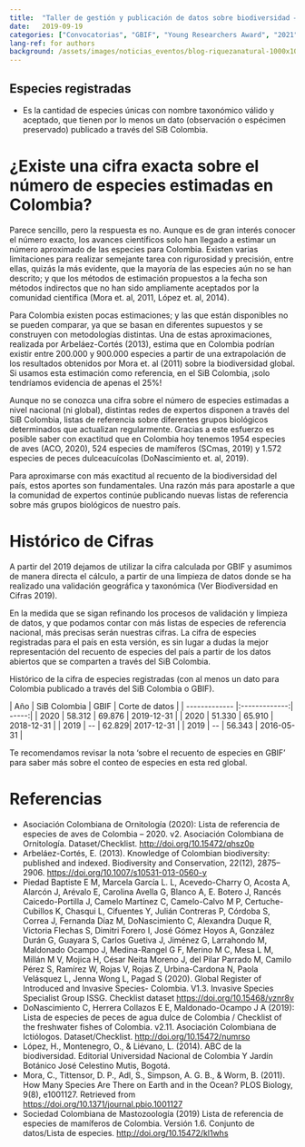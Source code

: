 ```yaml
---
title:  "Taller de gestión y publicación de datos sobre biodiversidad – Programa Riqueza Natural – USAID"
date:   2019-09-19
categories: ["Convocatorias", "GBIF", "Young Researchers Award", "2021"]
lang-ref: for authors
background: /assets/images/noticias_eventos/blog-riquezanatural-1000x1000.jpg
---
```






## Especies registradas
- Es la cantidad de especies únicas con nombre taxonómico válido y aceptado, que tienen por lo menos un dato (observación o espécimen preservado) publicado a través del SiB Colombia.

# ¿Existe una cifra exacta sobre el número de especies estimadas en Colombia?

Parece sencillo, pero la respuesta es no. Aunque es de gran interés conocer el número exacto, los avances científicos solo han llegado a estimar un número aproximado de las especies para Colombia. Existen varias limitaciones para realizar semejante tarea con rigurosidad y precisión, entre ellas, quizás la más evidente, que la mayoría de las especies aún no se han descrito; y que los métodos de estimación propuestos a la fecha son métodos indirectos que no han sido ampliamente aceptados por la comunidad científica (Mora et. al, 2011, López et. al, 2014).

Para Colombia existen pocas estimaciones; y las que están disponibles no se pueden comparar, ya que se basan en diferentes supuestos y se construyen con metodologías distintas. Una de estas aproximaciones, realizada por Arbeláez-Cortés (2013), estima que en Colombia podrían existir entre 200.000 y 900.000 especies a partir de una extrapolación de los resultados obtenidos por Mora et. al (2011) sobre la biodiversidad global. Si usamos esta estimación como referencia, en el SiB Colombia, ¡solo tendríamos evidencia de apenas el 25%!

Aunque no se conozca una cifra sobre el número de especies estimadas a nivel nacional (ni global), distintas redes de expertos disponen a través del SiB Colombia, listas de referencia sobre diferentes grupos biológicos determinados que actualizan regularmente. Gracias a este esfuerzo es posible saber con exactitud que en Colombia hoy tenemos 1954 especies de aves (ACO, 2020), 524 especies de mamíferos (SCmas, 2019) y 1.572 especies de peces dulceacuícolas (DoNascimiento et. al, 2019).

Para aproximarse con más exactitud al recuento de la biodiversidad del país, estos aportes son fundamentales. Una razón más para apostarle a que la comunidad de expertos continúe publicando nuevas listas de referencia sobre más grupos biológicos de nuestro país.

# Histórico de Cifras

A partir del 2019 dejamos de utilizar la cifra calculada por GBIF y asumimos de manera directa el cálculo, a partir de una limpieza de datos donde se ha realizado una validación geográfica y taxonómica (Ver Biodiversidad en Cifras 2019).

En la medida que se sigan refinando los procesos de validación y limpieza de datos, y que podamos contar con más listas de especies de referencia nacional, más precisas serán nuestras cifras. La cifra de especies registradas para el país en esta versión, es sin lugar a dudas la mejor representación del recuento de especies del país a partir de los datos abiertos que se comparten a través del SiB Colombia.

Histórico de la cifra de especies registradas (con al menos un dato para Colombia publicado a través del SiB Colombia o GBIF).



| Año       | SiB Colombia        | GBIF  | Corte de datos |
| ------------- |:-------------:| -----:|
| 2020 | 58.312 | 69.876 | 2019-12-31 |
| 2020 | 51.330 | 65.910 | 2018-12-31 |
| 2019 | -- | 62.829| 2017-12-31 |
| 2019 | -- | 56.343 | 2016-05-31 |



Te recomendamos revisar la nota ‘sobre el recuento de especies en GBIF’ para saber más sobre el conteo de especies en esta red global.

# Referencias
- Asociación Colombiana de Ornitología (2020): Lista de referencia de especies de aves de Colombia – 2020. v2. Asociación Colombiana de Ornitología. Dataset/Checklist. http://doi.org/10.15472/qhsz0p
- Arbeláez-Cortés, E. (2013). Knowledge of Colombian biodiversity: published and indexed. Biodiversity and Conservation, 22(12), 2875–2906. https://doi.org/10.1007/s10531-013-0560-y
- Piedad Baptiste E M, Marcela García L. L, Acevedo-Charry O, Acosta A, Alarcón J, Arévalo E, Carolina Avella G, Blanco A, E. Botero J, Rancés Caicedo-Portilla J, Camelo Martínez C, Camelo-Calvo M P, Certuche-Cubillos K, Chasqui L, Cifuentes Y, Julián Contreras P, Córdoba S, Correa J, Fernanda Díaz M, DoNascimiento C, Alexandra Duque R, Victoria Flechas S, Dimitri Forero I, José Gómez Hoyos A, González Durán G, Guayara S, Carlos Guetiva J, Jiménez G, Larrahondo M, Maldonado Ocampo J, Medina-Rangel G F, Merino M C, Mesa L M, Millán M V, Mojica H, César Neita Moreno J, del Pilar Parrado M, Camilo Pérez S, Ramírez W, Rojas V, Rojas Z, Urbina-Cardona N, Paola Velásquez L, Jenna Wong L, Pagad S (2020). Global Register of Introduced and Invasive Species- Colombia. V1.3. Invasive Species Specialist Group ISSG. Checklist dataset https://doi.org/10.15468/yznr8v
- DoNascimiento C, Herrera Collazos E E, Maldonado-Ocampo J A (2019): Lista de especies de peces de agua dulce de Colombia / Checklist of the freshwater fishes of Colombia. v2.11. Asociación Colombiana de Ictiólogos. Dataset/Checklist. http://doi.org/10.15472/numrso
- López, H., Montenegro, O., & Liévano, L. (2014). ABC de la biodiversidad. Editorial Universidad Nacional de Colombia Y Jardín Botánico José Celestino Mutis, Bogotá.
- Mora, C., Tittensor, D. P., Adl, S., Simpson, A. G. B., & Worm, B. (2011). How Many Species Are There on Earth and in the Ocean? PLOS Biology, 9(8), e1001127. Retrieved from https://doi.org/10.1371/journal.pbio.1001127
- Sociedad Colombiana de Mastozoología (2019) Lista de referencia de especies de mamíferos de Colombia. Versión 1.6. Conjunto de datos/Lista de especies. http://doi.org/10.15472/kl1whs
